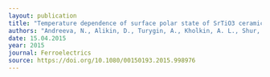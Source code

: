 ```yaml
---
layout: publication
title: "Temperature dependence of surface polar state of SrTiO3 ceramics obtained by piezoresponse force microscopy."
authors: "Andreeva, N., Alikin, D., Turygin, A., Kholkin, A. L., Shur, V. Y., Filimonov, A., & Lessovaia, S."
date: 15.04.2015
year: 2015
journal: Ferroelectrics
source: https://doi.org/10.1080/00150193.2015.998976
---
```

